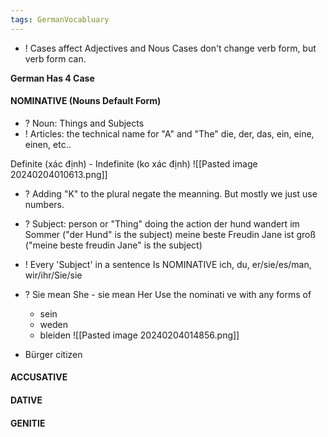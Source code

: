 ```yaml
---
tags: GermanVocabluary
---
```

+ ! Cases affect Adjectives and Nous 
	Cases don't change verb form, but verb form can.

**German Has 4 Case**
#### NOMINATIVE (Nouns Default Form)
+ ? Noun: Things and Subjects
+ ! Articles: the technical name for "A" and "The"
	die, der, das, ein, eine, einen, etc..

Definite (xác định) - Indefinite (ko xác định)
![[Pasted image 20240204010613.png]]
+ ? Adding "K" to the plural negate the meanning. But mostly we just use numbers.

+ ? Subject: person or "Thing" doing the action
	 der hund wandert im Sommer ("der Hund" is the subject)
	 meine beste Freudin Jane ist groß  ("meine   beste freudin Jane" is the subject)
+ ! Every 'Subject' in a sentence Is NOMINATIVE
	ich, du, er/sie/es/man, wir/ihr/Sie/sie
+ ? Sie mean She - sie mean Her
Use the nominati ve with any forms of
	- sein
	- weden
	- bleiden 
![[Pasted image 20240204014856.png]]
+ Bürger citizen


#### ACCUSATIVE
#### DATIVE
#### GENITIE